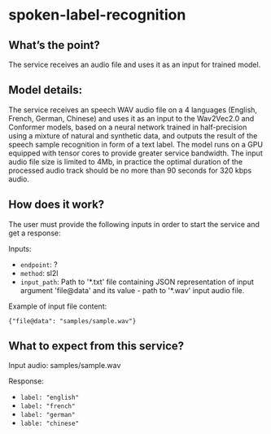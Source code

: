 # spoken-label-recognition

## What’s the point?

The service receives an audio file and uses it as an input for trained model.

## Model details:

The service receives an speech WAV audio file on a 4 languages (English, French, German, Chinese) and uses it as an input to the Wav2Vec2.0 and Conformer models, based on a neural network trained in half-precision using a mixture of natural and synthetic data, and outputs the result of the speech sample recognition in form of a text label. The model runs on a GPU equipped with tensor cores to provide greater service bandwidth. The input audio file size is limited to 4Mb, in practice the optimal duration of the processed audio track should be no more than 90 seconds for 320 kbps audio.

## How does it work?

The user must provide the following inputs in order to start the service and get a response:

Inputs:

 -   `endpoint`: ?
 -   `method`: sl2l
 -   `input_path`: Path to '\*.txt' file containing JSON representation of input argument 'file@data' and its value - path to '\*.wav' input audio file.

Example of input file content:

```
{"file@data": "samples/sample.wav"}
```

## What to expect from this service?

Input audio: samples/sample.wav

Response: 
- `label: "english"`
- `label: "french"`
- `label: "german"`
- `lable: "chinese"`
